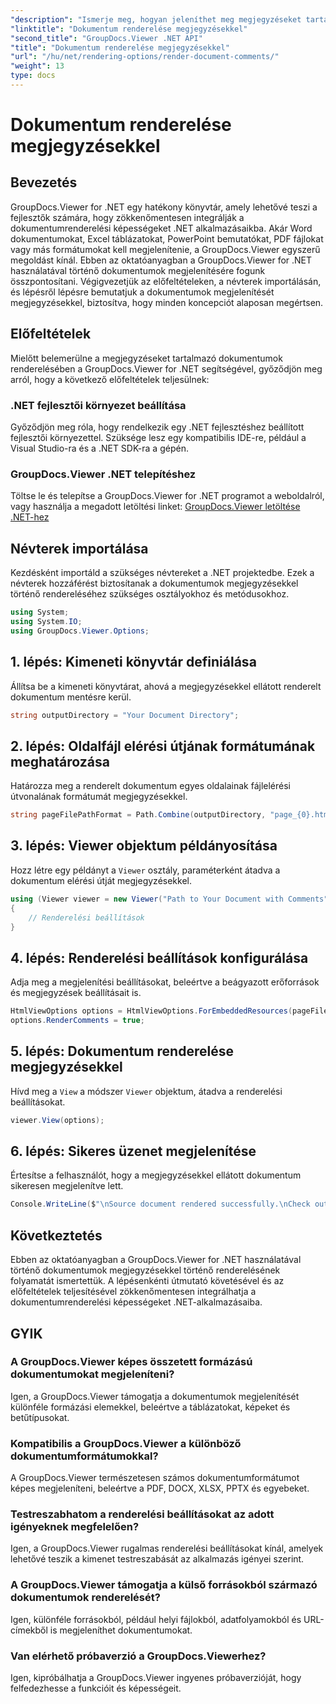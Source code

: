 ```yaml
---
"description": "Ismerje meg, hogyan jeleníthet meg megjegyzéseket tartalmazó dokumentumokat a GroupDocs.Viewer for .NET segítségével. Kövesse lépésről lépésre szóló útmutatónkat a zökkenőmentes integráció érdekében."
"linktitle": "Dokumentum renderelése megjegyzésekkel"
"second_title": "GroupDocs.Viewer .NET API"
"title": "Dokumentum renderelése megjegyzésekkel"
"url": "/hu/net/rendering-options/render-document-comments/"
"weight": 13
type: docs
---
```

# Dokumentum renderelése megjegyzésekkel

## Bevezetés
GroupDocs.Viewer for .NET egy hatékony könyvtár, amely lehetővé teszi a fejlesztők számára, hogy zökkenőmentesen integrálják a dokumentumrenderelési képességeket .NET alkalmazásaikba. Akár Word dokumentumokat, Excel táblázatokat, PowerPoint bemutatókat, PDF fájlokat vagy más formátumokat kell megjelenítenie, a GroupDocs.Viewer egyszerű megoldást kínál.
Ebben az oktatóanyagban a GroupDocs.Viewer for .NET használatával történő dokumentumok megjelenítésére fogunk összpontosítani. Végigvezetjük az előfeltételeken, a névterek importálásán, és lépésről lépésre bemutatjuk a dokumentumok megjelenítését megjegyzésekkel, biztosítva, hogy minden koncepciót alaposan megértsen.
## Előfeltételek
Mielőtt belemerülne a megjegyzéseket tartalmazó dokumentumok renderelésében a GroupDocs.Viewer for .NET segítségével, győződjön meg arról, hogy a következő előfeltételek teljesülnek:
### .NET fejlesztői környezet beállítása
Győződjön meg róla, hogy rendelkezik egy .NET fejlesztéshez beállított fejlesztői környezettel. Szüksége lesz egy kompatibilis IDE-re, például a Visual Studio-ra és a .NET SDK-ra a gépén.
### GroupDocs.Viewer .NET telepítéshez
Töltse le és telepítse a GroupDocs.Viewer for .NET programot a weboldalról, vagy használja a megadott letöltési linket:
[GroupDocs.Viewer letöltése .NET-hez](https://releases.groupdocs.com/viewer/net/)

## Névterek importálása
Kezdésként importáld a szükséges névtereket a .NET projektedbe. Ezek a névterek hozzáférést biztosítanak a dokumentumok megjegyzésekkel történő rendereléséhez szükséges osztályokhoz és metódusokhoz.
```csharp
using System;
using System.IO;
using GroupDocs.Viewer.Options;
```

## 1. lépés: Kimeneti könyvtár definiálása
Állítsa be a kimeneti könyvtárat, ahová a megjegyzésekkel ellátott renderelt dokumentum mentésre kerül.
```csharp
string outputDirectory = "Your Document Directory";
```
## 2. lépés: Oldalfájl elérési útjának formátumának meghatározása
Határozza meg a renderelt dokumentum egyes oldalainak fájlelérési útvonalának formátumát megjegyzésekkel.
```csharp
string pageFilePathFormat = Path.Combine(outputDirectory, "page_{0}.html");
```
## 3. lépés: Viewer objektum példányosítása
Hozz létre egy példányt a `Viewer` osztály, paraméterként átadva a dokumentum elérési útját megjegyzésekkel.
```csharp
using (Viewer viewer = new Viewer("Path to Your Document with Comments"))
{
    // Renderelési beállítások
}
```
## 4. lépés: Renderelési beállítások konfigurálása
Adja meg a megjelenítési beállításokat, beleértve a beágyazott erőforrások és megjegyzések beállításait is.
```csharp
HtmlViewOptions options = HtmlViewOptions.ForEmbeddedResources(pageFilePathFormat);
options.RenderComments = true;
```
## 5. lépés: Dokumentum renderelése megjegyzésekkel
Hívd meg a `View` a módszer `Viewer` objektum, átadva a renderelési beállításokat.
```csharp
viewer.View(options);
```
## 6. lépés: Sikeres üzenet megjelenítése
Értesítse a felhasználót, hogy a megjegyzésekkel ellátott dokumentum sikeresen megjelenítve lett.
```csharp
Console.WriteLine($"\nSource document rendered successfully.\nCheck output in {outputDirectory}.");
```

## Következtetés
Ebben az oktatóanyagban a GroupDocs.Viewer for .NET használatával történő dokumentumok megjegyzésekkel történő renderelésének folyamatát ismertettük. A lépésenkénti útmutató követésével és az előfeltételek teljesítésével zökkenőmentesen integrálhatja a dokumentumrenderelési képességeket .NET-alkalmazásaiba.
## GYIK
### A GroupDocs.Viewer képes összetett formázású dokumentumokat megjeleníteni?
Igen, a GroupDocs.Viewer támogatja a dokumentumok megjelenítését különféle formázási elemekkel, beleértve a táblázatokat, képeket és betűtípusokat.
### Kompatibilis a GroupDocs.Viewer a különböző dokumentumformátumokkal?
A GroupDocs.Viewer természetesen számos dokumentumformátumot képes megjeleníteni, beleértve a PDF, DOCX, XLSX, PPTX és egyebeket.
### Testreszabhatom a renderelési beállításokat az adott igényeknek megfelelően?
Igen, a GroupDocs.Viewer rugalmas renderelési beállításokat kínál, amelyek lehetővé teszik a kimenet testreszabását az alkalmazás igényei szerint.
### A GroupDocs.Viewer támogatja a külső forrásokból származó dokumentumok renderelését?
Igen, különféle forrásokból, például helyi fájlokból, adatfolyamokból és URL-címekből is megjeleníthet dokumentumokat.
### Van elérhető próbaverzió a GroupDocs.Viewerhez?
Igen, kipróbálhatja a GroupDocs.Viewer ingyenes próbaverzióját, hogy felfedezhesse a funkcióit és képességeit.